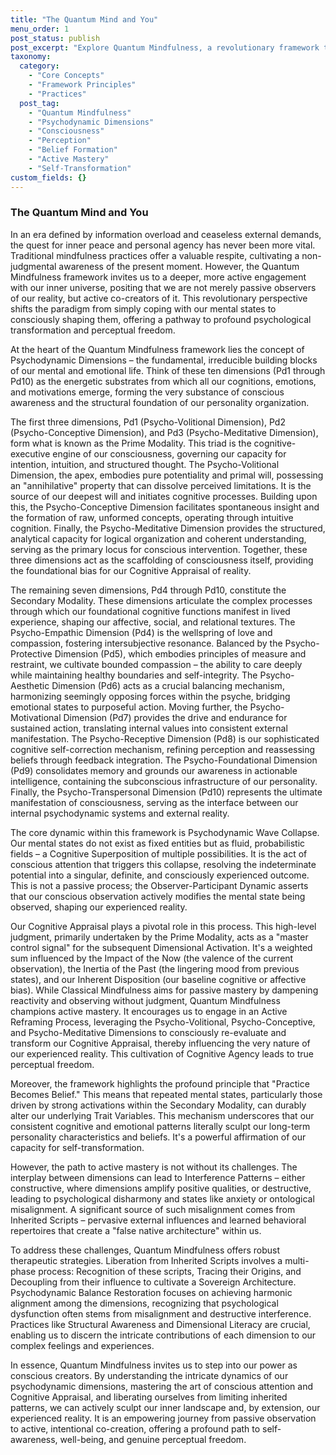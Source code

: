 ```yaml
---
title: "The Quantum Mind and You"
menu_order: 1
post_status: publish
post_excerpt: "Explore Quantum Mindfulness, a revolutionary framework that reveals how your conscious attention actively shapes your reality. Discover the psychodynamic dimensions of your inner world and learn how to move beyond passive observation to become an active co-creator of your experience, fostering profound personal transformation."
taxonomy:
  category:
    - "Core Concepts"
    - "Framework Principles"
    - "Practices"
  post_tag:
    - "Quantum Mindfulness"
    - "Psychodynamic Dimensions"
    - "Consciousness"
    - "Perception"
    - "Belief Formation"
    - "Active Mastery"
    - "Self-Transformation"
custom_fields: {}
---
```


### The Quantum Mind and You

In an era defined by information overload and ceaseless external demands, the quest for inner peace and personal agency has never been more vital. Traditional mindfulness practices offer a valuable respite, cultivating a non-judgmental awareness of the present moment. However, the Quantum Mindfulness framework invites us to a deeper, more active engagement with our inner universe, positing that we are not merely passive observers of our reality, but active co-creators of it. This revolutionary perspective shifts the paradigm from simply coping with our mental states to consciously shaping them, offering a pathway to profound psychological transformation and perceptual freedom.

At the heart of the Quantum Mindfulness framework lies the concept of Psychodynamic Dimensions – the fundamental, irreducible building blocks of our mental and emotional life. Think of these ten dimensions (Pd1 through Pd10) as the energetic substrates from which all our cognitions, emotions, and motivations emerge, forming the very substance of conscious awareness and the structural foundation of our personality organization.

The first three dimensions, Pd1 (Psycho-Volitional Dimension), Pd2 (Psycho-Conceptive Dimension), and Pd3 (Psycho-Meditative Dimension), form what is known as the Prime Modality. This triad is the cognitive-executive engine of our consciousness, governing our capacity for intention, intuition, and structured thought. The Psycho-Volitional Dimension, the apex, embodies pure potentiality and primal will, possessing an "annihilative" property that can dissolve perceived limitations. It is the source of our deepest will and initiates cognitive processes. Building upon this, the Psycho-Conceptive Dimension facilitates spontaneous insight and the formation of raw, unformed concepts, operating through intuitive cognition. Finally, the Psycho-Meditative Dimension provides the structured, analytical capacity for logical organization and coherent understanding, serving as the primary locus for conscious intervention. Together, these three dimensions act as the scaffolding of consciousness itself, providing the foundational bias for our Cognitive Appraisal of reality.

The remaining seven dimensions, Pd4 through Pd10, constitute the Secondary Modality. These dimensions articulate the complex processes through which our foundational cognitive functions manifest in lived experience, shaping our affective, social, and relational textures. The Psycho-Empathic Dimension (Pd4) is the wellspring of love and compassion, fostering intersubjective resonance. Balanced by the Psycho-Protective Dimension (Pd5), which embodies principles of measure and restraint, we cultivate bounded compassion – the ability to care deeply while maintaining healthy boundaries and self-integrity. The Psycho-Aesthetic Dimension (Pd6) acts as a crucial balancing mechanism, harmonizing seemingly opposing forces within the psyche, bridging emotional states to purposeful action. Moving further, the Psycho-Motivational Dimension (Pd7) provides the drive and endurance for sustained action, translating internal values into consistent external manifestation. The Psycho-Receptive Dimension (Pd8) is our sophisticated cognitive self-correction mechanism, refining perception and reassessing beliefs through feedback integration. The Psycho-Foundational Dimension (Pd9) consolidates memory and grounds our awareness in actionable intelligence, containing the subconscious infrastructure of our personality. Finally, the Psycho-Transpersonal Dimension (Pd10) represents the ultimate manifestation of consciousness, serving as the interface between our internal psychodynamic systems and external reality.

The core dynamic within this framework is Psychodynamic Wave Collapse. Our mental states do not exist as fixed entities but as fluid, probabilistic fields – a Cognitive Superposition of multiple possibilities. It is the act of conscious attention that triggers this collapse, resolving the indeterminate potential into a singular, definite, and consciously experienced outcome. This is not a passive process; the Observer-Participant Dynamic asserts that our conscious observation actively modifies the mental state being observed, shaping our experienced reality.

Our Cognitive Appraisal plays a pivotal role in this process. This high-level judgment, primarily undertaken by the Prime Modality, acts as a "master control signal" for the subsequent Dimensional Activation. It's a weighted sum influenced by the Impact of the Now (the valence of the current observation), the Inertia of the Past (the lingering mood from previous states), and our Inherent Disposition (our baseline cognitive or affective bias). While Classical Mindfulness aims for passive mastery by dampening reactivity and observing without judgment, Quantum Mindfulness champions active mastery. It encourages us to engage in an Active Reframing Process, leveraging the Psycho-Volitional, Psycho-Conceptive, and Psycho-Meditative Dimensions to consciously re-evaluate and transform our Cognitive Appraisal, thereby influencing the very nature of our experienced reality. This cultivation of Cognitive Agency leads to true perceptual freedom.

Moreover, the framework highlights the profound principle that "Practice Becomes Belief." This means that repeated mental states, particularly those driven by strong activations within the Secondary Modality, can durably alter our underlying Trait Variables. This mechanism underscores that our consistent cognitive and emotional patterns literally sculpt our long-term personality characteristics and beliefs. It's a powerful affirmation of our capacity for self-transformation.

However, the path to active mastery is not without its challenges. The interplay between dimensions can lead to Interference Patterns – either constructive, where dimensions amplify positive qualities, or destructive, leading to psychological disharmony and states like anxiety or ontological misalignment. A significant source of such misalignment comes from Inherited Scripts – pervasive external influences and learned behavioral repertoires that create a "false native architecture" within us.

To address these challenges, Quantum Mindfulness offers robust therapeutic strategies. Liberation from Inherited Scripts involves a multi-phase process: Recognition of these scripts, Tracing their Origins, and Decoupling from their influence to cultivate a Sovereign Architecture. Psychodynamic Balance Restoration focuses on achieving harmonic alignment among the dimensions, recognizing that psychological dysfunction often stems from misalignment and destructive interference. Practices like Structural Awareness and Dimensional Literacy are crucial, enabling us to discern the intricate contributions of each dimension to our complex feelings and experiences.

In essence, Quantum Mindfulness invites us to step into our power as conscious creators. By understanding the intricate dynamics of our psychodynamic dimensions, mastering the art of conscious attention and Cognitive Appraisal, and liberating ourselves from limiting inherited patterns, we can actively sculpt our inner landscape and, by extension, our experienced reality. It is an empowering journey from passive observation to active, intentional co-creation, offering a profound path to self-awareness, well-being, and genuine perceptual freedom.